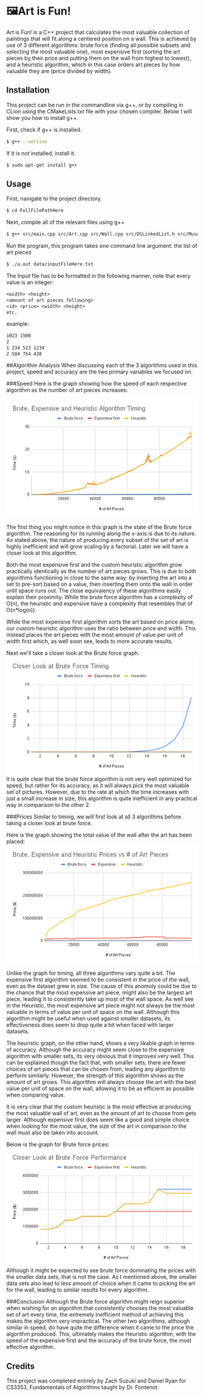 # 🖼Art is Fun!

Art is Fun! is a C++ project that calculates the most valuable collection of paintings that will fit along a centered position on a wall. This is achieved by use of 3 different algorithms: brute force (finding all possible subsets and selecting the most valuable one), most expensive first (sorting the art pieces by their price and putting them on the wall from highest to lowest), and a heuristic algorithm, which in this case orders art pieces by how valuable they are (price divided by width).

## Installation

This project can be run in the commandline via g++, or by compiling in CLion using the CMakeLists.txt file with your chosen compiler. Below I will show you how to install g++. 

First, check if g++ is installed. 
```bash
$ g++ --version
```
If it is not installed, install it. 
```bash
$ sudo apt-get install g++
```

## Usage

First, navigate to the project directory.
```bash
$ cd FullFilePathHere
```
Next, compile all of the relevant files using g++
```bash
$ g++ src/main.cpp src/Art.cpp src/Wall.cpp src/DSLinkedList.h src/Museum.cpp src/Algorithm.cpp
```
Run the program, this program takes one command line argument: the list of art pieces
```bash
$ ./a.out data/inputFileHere.txt
```

The Input file has to be formatted in the following manner, note that every value 
is an integer:
```text
<width> <height>
<amount of art pieces following>
<id> <price> <width> <height>
etc.
```
example:
```text
1023 1500
2
1 234 523 1234
2 584 754 438
```

##Algorithm Analysis
When discussing each of the 3 algorithms used in this 
project, speed and accuracy are the two primary variables we focused on.

###Speed
Here is the graph showing how the speed of each respective algorithm 
as the number of art pieces increases:

![timing graph](Graphs/timing_graph.png)

The first thing you might notice in this graph is the state of the Brute force
algorithm. The reasoning for its running along the x-axis is due to its nature. 
As stated above, the nature of producing every subset of the set of art is highly 
inefficient and will grow scaling by a factorial. Later we will have a closer look 
at this algorithm.

Both the most expensive first and the custom heuristic algorithm grow practically
identically as the number of art pieces grows. This is due to both algorithms functioning
in close to the same way: by inserting the art into a set to pre-sort based on a value, then 
inserting them onto the wall in order until space runs out. The close equivalency
of these algorithms easily explain their proximity. While the brute force algorithm 
has a complexity of O(n), the heuristic and expensive have a complexity that resembles that of
O(n*log(n)).

While the most expensive first algorithm sorts the art based on price alone, our custom 
heuristic algorithm uses the ratio between price and width. This instead places the art pieces with 
the most amount of value per unit of width first which, as well soon see, leads to more accurate results.

Next we'll take a closer look at the Brute force graph.
![brute_timing](Graphs/brute_timing.png)
It is quite clear that the brute force algorithm is not very well optimized for speed, but rather
for its accuracy, as it will always pick the most valuable set of pictures. However, due to the rate 
at which the time increases with just a small increase in size, this algorithm is quite inefficient in any
practical way in comparison to the other 2.

###Prices
Similar to timing, we will first look at all 3 algorithms before taking a closer look at 
brute force.

Here is the graph showing the total value of the wall after the art has been placed:
![price graph](Graphs/price_graph.png)

Unlike the graph for timing, all three algorithms vary quite a bit. The expensive first algorithm 
seemed to be consistent in the price of the wall, even as the dataset grew in size. The cause of this 
anomoly could be due to the chance that the most expensive art piece, might also be the largest art piece, 
leading it to consistently take up most of the wall space. As well see in the Heuristic, the most expensive art piece 
might not always be the most valuable in terms of value per unit of space on the wall. Although this algorithm
might be useful when used against smaller datasets, its effectiveness does seem to drop
quite a bit when faced with larger datasets.

The heuristic graph, on the other hand, shows a very likable graph in terms of accuracy. Although the accuracy might seem
close to the expensive algorithm with smaller sets, its very obvious that it improves very well. This can be explained 
though the fact that, with smaller sets, there are fewer choices of art pieces that can be chosen from, leading any
algorithm to perform similarly. However, the strength of this algorithm shows as the amount of art
grows. This algorithm will always choose the art with the best value per unit of space on the wall, allowing
it to be as efficient as possible when comparing value.

It is very clear that the custom heuristic is the most effective at producing the most valuable wall of art,
even as the amount of art to choose from gets larger. Although expensive first does seem like a good and simple 
choice when looking for the most value, the size of the art in comparison to the wall must also be taken into account.

Below is the graph for Brute force prices:
![brute_prices](Graphs/brute_price.png)
Although it might be expected to see brute force dominating the prices with the smaller data sets,
that is not the case. As I mentioned above, the smaller data sets also lead to less amount of choice
when it came to picking the art for the wall, leading to similar results for every algorithm.

###Conclusion
Although the Brute force algorithm might reign superior when wishing for an algorithm that 
consistently chooses the most valuable set of art every time, the extremely inefficient method of 
achieving this makes the algorithm very impractical. The other two algorithms, although similar in
speed, do have quite the difference when it came to the price the algorithm produced. This, ultimately makes the 
Heuristic algorithm, with the speed of the expensive first and the accuracy of the brute force, the most effective
algorithm.

## Credits
This project was completed entirely by Zach Suzuki and Daniel Ryan for CS3353, Fundamentals of Algorithms taught by Dr. Fontenot.

